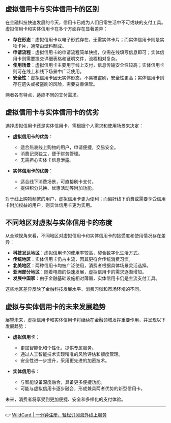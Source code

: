 ## 虚拟信用卡与实体信用卡的区别

在金融科技快速发展的今天，信用卡已成为人们日常生活中不可或缺的支付工具。虚拟信用卡和实体信用卡在多个方面存在显著差异：

- **存在形态**：虚拟信用卡以电子形式存在，无需实体卡片；而实体信用卡则是实物卡片，通常由塑料制成。
- **申请流程**：虚拟信用卡的申请流程简单快捷，仅需在线填写信息即可；实体信用卡则需要提交详细表格和证明文件，流程相对复杂。
- **使用场景**：虚拟信用卡主要用于线上支付，信息传输安全性较高；实体信用卡则可在线上和线下场景中广泛使用。
- **安全性**：虚拟信用卡因无实体形态，不易被盗刷，安全性更高；实体信用卡则存在遗失或被盗刷的风险，需要妥善保管。

两者各有特点，适应不同的支付需求。

## 虚拟信用卡与实体信用卡的优劣

选择虚拟信用卡还是实体信用卡，需根据个人需求和使用场景来决定：

- **虚拟信用卡的优势**：
  - 适合热衷线上购物的用户，申请便捷，交易安全。
  - 消费记录独立，便于财务管理。
  - 无需担心实体卡信息泄露。

- **实体信用卡的优势**：
  - 适合线下消费场景，可直接刷卡支付。
  - 提供积分兑换、优惠活动等附加功能。

对于线上购物频繁的用户，虚拟信用卡更为便利；而偏好线下消费或需要享受信用卡附加权益的用户，则实体信用卡更为实用。

## 不同地区对虚拟与实体信用卡的态度

从全球视角来看，不同地区对虚拟信用卡和实体信用卡的接受度和使用情况存在差异：

- **科技发达地区**：虚拟信用卡的使用率较高，契合数字化生活方式。
- **传统地区**：实体信用卡仍占主流，因其更符合传统消费习惯。
- **北美地区**：两种信用卡均被广泛使用，消费者根据具体场景灵活选择。
- **亚洲部分地区**：随着电商的快速发展，虚拟信用卡的需求逐渐增加。
- **发展中国家**：由于金融基础设施相对薄弱，实体信用卡仍是主流支付工具。

这些地区差异反映了金融科技发展水平、消费习惯和市场环境的不同。

## 虚拟与实体信用卡的未来发展趋势

展望未来，虚拟信用卡和实体信用卡将继续在金融领域发挥重要作用，并呈现以下发展趋势：

- **虚拟信用卡**：
  - 更加智能化和个性化，提供专属服务。
  - 通过人工智能技术实现精准的风险评估和额度管理。
  - 安全性进一步提升，采用更先进的加密技术。

- **实体信用卡**：
  - 与智能设备深度融合，具备更多便捷功能。
  - 可能与虚拟信用卡逐步融合，形成兼具两者优势的新型信用卡。

未来，消费者将享受到更加便捷、安全和多样化的支付体验。

---

👉 [WildCard | 一分钟注册，轻松订阅海外线上服务](https://bit.ly/bewildcard)